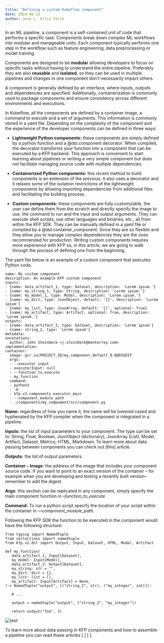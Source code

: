 ```yaml
---
title: "Defining a custom Kubeflow component"
date: 2024-06-13
author: Jose L. Ortiz-Tarin
---
```


In an ML pipeline, a component is a self-contained unit of code that performs a specific task. Components break down complex ML workflows into modular and manageable units. Each component typically performs one step in the workflow such as feature engineering, data preprocessing or model training. 

Components are designed to be **modular** allowing developers to focus on specific tasks without having to understand the entire pipeline. Preferably they are also **reusable** and **isolated**, so they can be used in multiple pipelines and changes in one component don’t necessarily impact others. 

A component is generally defined by an interface, where inputs, outputs and dependencies are specified. Additionally, containerization is commonly used to package components and ensure consistency across different environments and executions.

In Kubeflow, all the components are defined by a container image, a command to execute and a set of arguments. This information is commonly stored in a yaml file. Depending on the complexity of the component and the experience of the developer components can be defined in three ways:

* **Lightweight Python components:** these components are simply defined by a python function and a @dsl.component decorator. When compiled, the decorator transforms your function into a component that can be executed by a KFP backend. This approach is convenient to start learning about pipelines or writing a very simple component but does not facilitate managing source code with multiple dependencies.
 
* **Containerized Python components:** this recent method to build components is an extension of the previous, it also uses a decorator and it relaxes some of the isolation restrictions of the lightweight components by allowing importing dependencies from additional files and facilitating the building process. 
    
* **Custom components:** these components are fully customizable, the user can define them from the scratch and directly specify the image to use, the command to run and the input and output arguments. They can execute shell scripts, use other languages and binaries, etc., all from within the KFP SDK. They can be manually defined in a yaml file or compiled by a @dsl.container_component. Since they are so flexible and they allow you to manage complex dependencies they are the ones recommended for production. Writing custom components requires more experience with KFP so, in this article, we are going to walk through the process of defining one from the beginning.

The yaml file below is an example of a custom component that executes Python code. 

```
name: My custom component
description: An example KFP custom component
inputs:
- {name: data_artifact_1, type: Dataset, description: 'Lorem ipsum.'}
- {name: my_string_1, type: String, description: 'Lorem ipsum.'}
- {name: my_model_1, type: Model, description: 'Lorem ipsum.'}
- {name: my_dict, type: JsonObject, default: '{}', description: 'Lorem ipsum'}
- {name: my_list, type: JsonArray, default: '[]', optional: True}
- {name: my_artifact, type: Artifact, optional: True, description: 'Lorem ipsum.'}
outputs:
- {name: data_artifact_2, type: Dataset, description: 'Lorem ipsum'}
- {name: string_2, type: 'Lorem ipsum'}
metadata:
annotations:
  author: John Steinbeck <j.steinbeck@monterrey.com>
implementation:
container:
  image: gcr.io/PROJECT_ID/my_component_default_0.0@DIGEST
  args:
  - --executor_input
  - executorInput: null
  - --function_to_execute
  - my_function
  command:
  - python3
  - -m
  - kfp.v2.components.executor_main
  - --component_module_path
  - ./components/my_compoment/src/component.py
```


**Name:** regardless of how you name it, the name will be lowered cased and hyphenated by the KFP compiler when the component is integrated in a pipeline. 

**Inputs:** the list of input parameters to your component. The type can be set to: String, Float, Boolean, JsonObject (dictionary), JsonArray (List), Model, Artifact, Dataset, Metrics, HTML, Markdown. To learn more about data passing between components you can check out [this] article.  

**Outputs:** the list of output parameters. 

**Container - Image:** the address of the image that includes your component source code. If you want to point to an exact version of the container – for example when you are developing and testing a recently built version– remember to add the digest. 

**Args:** this section can be replicated in any component, simply specify the main component function in _–function_to_execute_.

**Command:** To run a python script specify the location of your script within the container in _—component_module_path._ 

Following the KFP SDK the function to be executed in the component would have the following structure:


```
from typing import NamedTuple
from collections import namedtuple
from kfp.v2.dsl import Output, Input, Dataset, HTML, Model, Artifact

def my_function(
   data_artifact_1: Input[Dataset],
   my_model: Input[Model],
   data_artifact_2: Output[Dataset],
   my_string: str = "",
   my_dict: dict = {},
   my_list: list = [],
   my_artifact: Input[Artifact] = None,
)-> NamedTuple("output", [("string_2", str), ("my_integer", int)]):

   # ...

   output = namedtuple("output", ["string_2", "my_integer"])

   return output("foo", 3)
```

![test]('https://jortizta.github.io/implicit-none/_figures/fig_1.PNG')



To learn more about data passing in KFP components and how to assemble a pipeline you can read these articles [ ] [ ].
